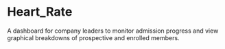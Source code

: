 # Heart_Rate
A dashboard for company leaders to monitor admission progress and view graphical breakdowns of prospective and enrolled members.
